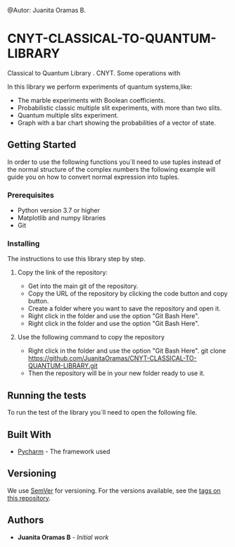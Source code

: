
@Autor: Juanita Oramas B.
# CNYT-CLASSICAL-TO-QUANTUM-LIBRARY

Classical to Quantum Library . CNYT. Some operations with 

In this library we perform experiments of quantum systems,like:

  - The marble experiments with Boolean coefficients.
  - Probabilistic classic multiple slit experiments, with more than two slits.
  - Quantum multiple slits experiment.
  - Graph with a bar chart showing the probabilities of a vector of state. 

## Getting Started

In order to use the following functions you´ll need to use tuples instead of the normal structure of the complex numbers the following example will guide you on how to convert normal expression into tuples.


### Prerequisites

  - Python version 3.7 or higher
  - Matplotlib and numpy libraries
  - Git

### Installing

The instructions to use this library step by step.

1. Copy the link of the repository:
    - Get into the main git of the repository.
    - Copy the URL of the repository by clicking the code button and copy button.
    - Create a folder where you want to save the repository and open it.
    - Right click in the folder and use the option "Git Bash Here".
    - Right click in the folder and use the option "Git Bash Here".

2. Use the following command to copy the repository
    - Right click in the folder and use the option "Git Bash Here".
        git clone https://github.com/JuanitaOramas/CNYT-CLASSICAL-TO-QUANTUM-LIBRARY.git
    - Then the repository will be in your new folder ready to use it.


## Running the tests

To run the test of the library you´ll need to open the following file.




## Built With

- [Pycharm](https://www.jetbrains.com/es-es/pycharm/) - The framework used



## Versioning

We use [SemVer](http://semver.org/) for versioning. For the versions available, see the [tags on this repository](https://github.com/your/project/tags). 

## Authors

* **Juanita Oramas B** - *Initial work* 



